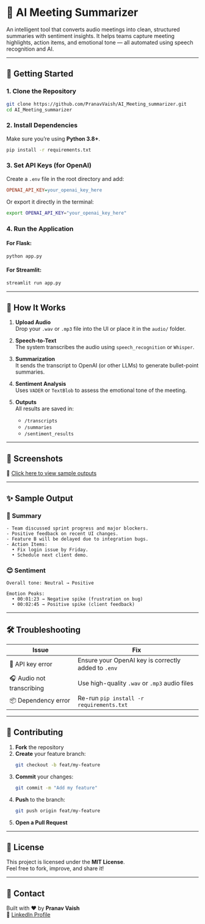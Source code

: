 # 🎹 AI Meeting Summarizer

An intelligent tool that converts audio meetings into clean, structured summaries with sentiment insights. It helps teams capture meeting highlights, action items, and emotional tone — all automated using speech recognition and AI.

---

## 🚀 Getting Started

### 1. Clone the Repository

```bash
git clone https://github.com/PranavVaish/AI_Meeting_summarizer.git
cd AI_Meeting_summarizer
```

### 2. Install Dependencies

Make sure you’re using **Python 3.8+**.

```bash
pip install -r requirements.txt
```

### 3. Set API Keys (for OpenAI)

Create a `.env` file in the root directory and add:

```ini
OPENAI_API_KEY=your_openai_key_here
```

Or export it directly in the terminal:

```bash
export OPENAI_API_KEY="your_openai_key_here"
```

### 4. Run the Application

#### For Flask:

```bash
python app.py
```

#### For Streamlit:

```bash
streamlit run app.py
```

---

## 🧐 How It Works

1. **Upload Audio**\
   Drop your `.wav` or `.mp3` file into the UI or place it in the `audio/` folder.

2. **Speech-to-Text**\
   The system transcribes the audio using `speech_recognition` or `Whisper`.

3. **Summarization**\
   It sends the transcript to OpenAI (or other LLMs) to generate bullet-point summaries.

4. **Sentiment Analysis**\
   Uses `VADER` or `TextBlob` to assess the emotional tone of the meeting.

5. **Outputs**\
   All results are saved in:

   - `/transcripts`
   - `/summaries`
   - `/sentiment_results`

---

## 📸 Screenshots

📂 [Click here to view sample outputs](https://drive.google.com/drive/folders/1Sv5XDUT5-_jNQICXA7LiUjCHpwBChXbE?usp=drive_link)

---

## ✨ Sample Output

### 📄 Summary

```
- Team discussed sprint progress and major blockers.
- Positive feedback on recent UI changes.
- Feature B will be delayed due to integration bugs.
- Action Items:
  • Fix login issue by Friday.
  • Schedule next client demo.
```

### 😊 Sentiment

```
Overall tone: Neutral → Positive

Emotion Peaks:
  • 00:01:23 → Negative spike (frustration on bug)
  • 00:02:45 → Positive spike (client feedback)
```

---

## 🛠️ Troubleshooting

| Issue                     | Fix                                                 |
| ------------------------- | --------------------------------------------------- |
| 🔐 API key error          | Ensure your OpenAI key is correctly added to `.env` |
| 🎧 Audio not transcribing | Use high-quality `.wav` or `.mp3` audio files       |
| 📦 Dependency error       | Re-run `pip install -r requirements.txt`            |

---

## 🤝 Contributing

1. **Fork** the repository
2. **Create** your feature branch:
   ```bash
   git checkout -b feat/my-feature
   ```
3. **Commit** your changes:
   ```bash
   git commit -m "Add my feature"
   ```
4. **Push** to the branch:
   ```bash
   git push origin feat/my-feature
   ```
5. **Open a Pull Request**

---

## 📜 License

This project is licensed under the **MIT License**.\
Feel free to fork, improve, and share it!

---

## 🙋 Contact

Built with ❤️ by **Pranav Vaish**\
📧 [LinkedIn Profile](https://www.linkedin.com/in/pranavvaish20)

